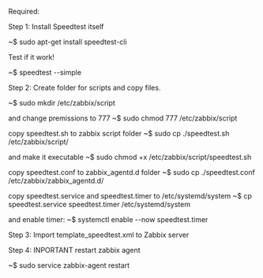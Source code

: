 Required:

Step 1: Install Speedtest itself

~$ sudo apt-get install speedtest-cli

Test if it work!

~$ speedtest --simple

Step 2: Create folder for scripts and copy files.

~$ sudo mkdir /etc/zabbix/script

and change premissions to 777
~$ sudo chmod 777 /etc/zabbix/script

copy speedtest.sh to zabbix script folder
~$ sudo cp ./speedtest.sh /etc/zabbix/script/

and make it executable
~$ sudo chmod +x /etc/zabbix/script/speedtest.sh

copy speedtest.conf to zabbix_agentd.d folder
~$ sudo cp ./speedtest.conf /etc/zabbix/zabbix_agentd.d/

copy speedtest.service and speedtest.timer to /etc/systemd/system
~$ cp speedtest.service speedtest.timer /etc/systemd/system

and enable timer:
~$ systemctl enable --now speedtest.timer

Step 3: Import template_speedtest.xml to Zabbix server

Step 4: INPORTANT restart zabbix agent

~$ sudo service zabbix-agent restart
